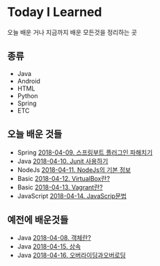 # Today I Learned

오늘 배운 거나 지금까지 배운 모든것을 정리하는 곳

## 종류

- Java
- Android
- HTML
- Python
- Spring
- ETC

## 오늘 배운 것들

- Spring        [2018-04-09. 스프링부트 플러그인 파해치기](/Spring/2018-04-09-Spring-Boot-Plugin.md)
- Java          [2018-04-10. Junit 사용하기](/Java/2018-04-10-Using-Junit.md)
- NodeJs        [2018-04-11. NodeJs의 기본 정보](/NodeJs/2018-04-11-NodeJsStart.md)
- Basic         [2018-04-12. VirtualBox란?](/Basic/2018-04-12-VirtualBox.md)
- Basic         [2018-04-13. Vagrant란?](/Basic/2018-04-13-Vagrant.md)
- JavaScript    [2018-04-14. JavaScrip문법](/JavaScript/2018-04-14-JavaScriptGrammar.md)

## 예전에 배운것들

- Java [2018-04-08. 객체란?](/Java/2018-04-08-객체란.md)
- Java [2018-04-15. 상속](/Java/2018-04-15-상속.md)
- Java [2018-04-16. 오버라이딩과오버로딩](/Java/2018-04-16-오버라이딩과오버로딩.md)